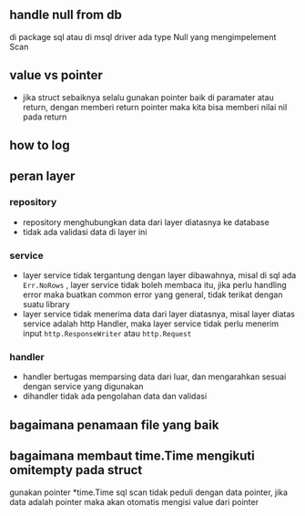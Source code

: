 ## handle null from db

di package sql atau di msql driver ada type Null yang mengimpelement Scan

## value vs pointer

- jika struct sebaiknya selalu gunakan pointer baik di paramater atau return, dengan memberi return pointer maka kita bisa memberi nilai nil pada return

## how to log

## peran layer

### repository

- repository menghubungkan data dari layer diatasnya ke database
- tidak ada validasi data di layer ini

### service

- layer service tidak tergantung dengan layer dibawahnya, misal di sql ada `Err.NoRows` , layer service tidak boleh membaca itu, jika perlu handling error maka buatkan common error yang general, tidak terikat dengan suatu library
- layer service tidak menerima data dari layer diatasnya, misal layer diatas service adalah http Handler, maka layer service tidak perlu menerim input `http.ResponseWriter` atau `http.Request`

### handler

- handler bertugas memparsing data dari luar, dan mengarahkan sesuai dengan service yang digunakan
- dihandler tidak ada pengolahan data dan validasi

## bagaimana penamaan file yang baik

## bagaimana membaut time.Time mengikuti omitempty pada struct

gunakan pointer *time.Time sql scan tidak peduli dengan data pointer, jika data adalah pointer maka akan otomatis mengisi value dari pointer
